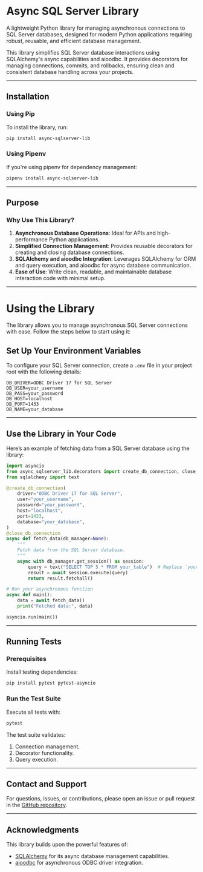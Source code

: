 
# Async SQL Server Library

A lightweight Python library for managing asynchronous connections to SQL Server databases, designed for modern Python applications requiring robust, reusable, and efficient database management.

This library simplifies SQL Server database interactions using SQLAlchemy's async capabilities and aioodbc. It provides decorators for managing connections, commits, and rollbacks, ensuring clean and consistent database handling across your projects.

---

## Installation

### Using Pip
To install the library, run:
```bash
pip install async-sqlserver-lib
```

### Using Pipenv
If you're using pipenv for dependency management:
```bash
pipenv install async-sqlserver-lib
```

---

## Purpose

### Why Use This Library?
1. **Asynchronous Database Operations**: Ideal for APIs and high-performance Python applications.
2. **Simplified Connection Management**: Provides reusable decorators for creating and closing database connections.
3. **SQLAlchemy and aioodbc Integration**: Leverages SQLAlchemy for ORM and query execution, and aioodbc for async database communication.
4. **Ease of Use**: Write clean, readable, and maintainable database interaction code with minimal setup.

---


# Using the Library

The library allows you to manage asynchronous SQL Server connections with ease. Follow the steps below to start using it:

## Set Up Your Environment Variables

To configure your SQL Server connection, create a `.env` file in your project root with the following details:

```env
DB_DRIVER=ODBC Driver 17 for SQL Server
DB_USER=your_username
DB_PASS=your_password
DB_HOST=localhost
DB_PORT=1433
DB_NAME=your_database
```

---

##  Use the Library in Your Code

Here’s an example of fetching data from a SQL Server database using the library:

```python
import asyncio
from async_sqlserver_lib.decorators import create_db_connection, close_db_connection
from sqlalchemy import text

@create_db_connection(
    driver="ODBC Driver 17 for SQL Server",
    user="your_username",
    password="your_password",
    host="localhost",
    port=1433,
    database="your_database",
)
@close_db_connection
async def fetch_data(db_manager=None):
    """
    Fetch data from the SQL Server database.
    """
    async with db_manager.get_session() as session:
        query = text("SELECT TOP 5 * FROM your_table")  # Replace `your_table` with your table name
        result = await session.execute(query)
        return result.fetchall()

# Run your asynchronous function
async def main():
    data = await fetch_data()
    print("Fetched data:", data)

asyncio.run(main())
```

---


## Running Tests

### Prerequisites
Install testing dependencies:
```bash
pip install pytest pytest-asyncio
```

### Run the Test Suite
Execute all tests with:
```bash
pytest
```

The test suite validates:
1. Connection management.
2. Decorator functionality.
3. Query execution.

---


## Contact and Support

For questions, issues, or contributions, please open an issue or pull request in the [GitHub repository](https://github.com/brandaolu94s/async-sqlserver-lib).

---

## Acknowledgments

This library builds upon the powerful features of:
- [SQLAlchemy](https://www.sqlalchemy.org/) for its async database management capabilities.
- [aioodbc](https://github.com/aio-libs/aioodbc) for asynchronous ODBC driver integration.

